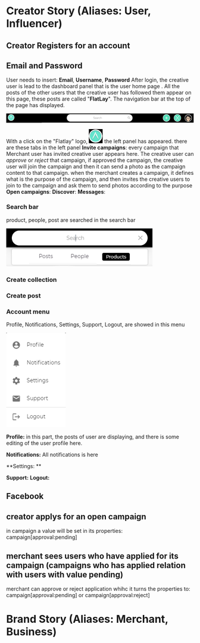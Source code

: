<!-- TITLE: Flatlay User Story -->
<!-- SUBTITLE: A quick summary of Flatlay User Story -->

# Creator Story (Aliases: User, Influencer)
## Creator Registers for an account
## Email and Password
User needs to insert: **Email**, **Username**, **Password**
After login, the creative user is lead to the dashboard panel that is the user home page .
All the posts of the other users that the creative user has followed them appear on this page, these posts are called "**FlatLay**".
The navigation bar at the top of the page has displayed.

![Screenshot 154](/uploads/screenshot-154.png "Screenshot 154")

With a click on the "Flatlay" logo, ![11](/uploads/11.png "11") the left panel has appeared.
there are these tabs in the left panel
**Invite campaigns**:
every campaign that Merchant user has invited creative user appears here.
The creative user can *approve* or *reject* that campaign, if approved the campaign, the creative user will join the campaign and then it can send a photo as the campaign content to that campaign. when the merchant creates a campaign, it defines what is the purpose of the campaign, and then invites the creative users to join to the campaign and ask them to send  photos according to the purpose
**Open campaigns**:
**Discover**:
**Messages**:

### Search bar

product, people, post are searched in the search bar 

![Screenshot 159](/uploads/screenshot-159.png "Screenshot 159")

### Create collection

### Create post

### Account menu
Profile, Notifications, Settings, Support, Logout,  are showed in this menu

![Screenshot 160](/uploads/screenshot-160.png "Screenshot 160")

**Profile:** 
in this part, the posts of user are displaying, and there is some editing of the user profile here.

**Notifications:** 
All notifications is here

**Settings: **

**Support:**
**Logout:**
## Facebook


## creator applys for an open campaign
in campaign a value will be set in its properties:
campaign[approval:pending]

## merchant sees users who have applied for its campaign (campaigns who has applied relation with users with value pending)
merchant can approve or reject application whihc it turns the properties to:
campaign[approval:pending] or campaign[approval:reject]



# Brand Story (Aliases: Merchant, Business)

